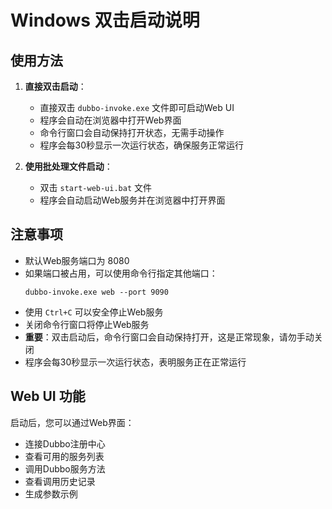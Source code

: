 # Windows 双击启动说明

## 使用方法

1. **直接双击启动**：
   - 直接双击 `dubbo-invoke.exe` 文件即可启动Web UI
   - 程序会自动在浏览器中打开Web界面
   - 命令行窗口会自动保持打开状态，无需手动操作
   - 程序会每30秒显示一次运行状态，确保服务正常运行

2. **使用批处理文件启动**：
   - 双击 `start-web-ui.bat` 文件
   - 程序会自动启动Web服务并在浏览器中打开界面

## 注意事项

- 默认Web服务端口为 8080
- 如果端口被占用，可以使用命令行指定其他端口：
  ```
  dubbo-invoke.exe web --port 9090
  ```
- 使用 `Ctrl+C` 可以安全停止Web服务
- 关闭命令行窗口将停止Web服务
- **重要**：双击启动后，命令行窗口会自动保持打开，这是正常现象，请勿手动关闭
- 程序会每30秒显示一次运行状态，表明服务正在正常运行

## Web UI 功能

启动后，您可以通过Web界面：
- 连接Dubbo注册中心
- 查看可用的服务列表
- 调用Dubbo服务方法
- 查看调用历史记录
- 生成参数示例